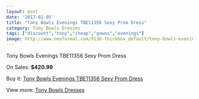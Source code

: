```yaml
---
layout: post
date: '2017-02-05'
title: "Tony Bowls Evenings TBE11356 Sexy Prom Dress"
category: Tony Bowls Dresses
tags: ["discount","tony","cheap","gowns","evenings"]
image: http://www.neoformal.com/9130-thickbox_default/tony-bowls-evenings-tbe11356-sexy-prom-dress.jpg
---
```

Tony Bowls Evenings TBE11356 Sexy Prom Dress

On Sales: **$420.99**
<a href="https://www.neoformal.com/en/tony-bowls-dresses/3180-tony-bowls-evenings-tbe11356-sexy-prom-dress.html"><amp-img layout="responsive" width="600" height="600" src="//www.neoformal.com/9130-thickbox_default/tony-bowls-evenings-tbe11356-sexy-prom-dress.jpg" alt="Tony Bowls Evenings TBE11356 Sexy Prom Dress 0" /></a>
<a href="https://www.neoformal.com/en/tony-bowls-dresses/3180-tony-bowls-evenings-tbe11356-sexy-prom-dress.html"><amp-img layout="responsive" width="600" height="600" src="//www.neoformal.com/9131-thickbox_default/tony-bowls-evenings-tbe11356-sexy-prom-dress.jpg" alt="Tony Bowls Evenings TBE11356 Sexy Prom Dress 1" /></a>
<a href="https://www.neoformal.com/en/tony-bowls-dresses/3180-tony-bowls-evenings-tbe11356-sexy-prom-dress.html"><amp-img layout="responsive" width="600" height="600" src="//www.neoformal.com/9132-thickbox_default/tony-bowls-evenings-tbe11356-sexy-prom-dress.jpg" alt="Tony Bowls Evenings TBE11356 Sexy Prom Dress 2" /></a>

Buy it: [Tony Bowls Evenings TBE11356 Sexy Prom Dress](https://www.neoformal.com/en/tony-bowls-dresses/3180-tony-bowls-evenings-tbe11356-sexy-prom-dress.html "Tony Bowls Evenings TBE11356 Sexy Prom Dress")

View more: [Tony Bowls Dresses](https://www.neoformal.com/en/33-tony-bowls-dresses "Tony Bowls Dresses")